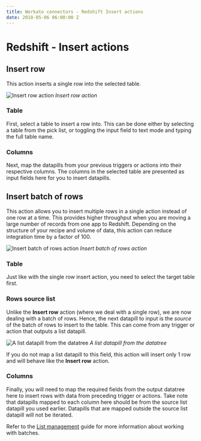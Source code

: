 ```yaml
---
title: Workato connectors - Redshift Insert actions
date: 2018-05-06 06:00:00 Z
---
```


# Redshift - Insert actions

## Insert row
This action inserts a single row into the selected table.

![Insert row action](~@img/redshift/insert_row_action.png)
*Insert row action*

### Table
First, select a table to insert a row into. This can be done either by selecting a table from the pick list, or toggling the input field to text mode and typing the full table name.

### Columns
Next, map the datapills from your previous triggers or actions into their respective columns. The columns in the selected table are presented as input fields here for you to insert datapills.

## Insert batch of rows
This action allows you to insert multiple rows in a single action instead of one row at a time. This provides higher throughput when you are moving a large number of records from one app to Redshift. Depending on the structure of your recipe and volume of data, this action can reduce integration time by a factor of 100.

![Insert batch of rows action](~@img/redshift/insert_rows_batch_action.png)
*Insert batch of rows action*

### Table
Just like with the single row insert action, you need to select the target table first.

### Rows source list
Unlike the **Insert row** action (where we deal with a single row), we are now dealing with a batch of rows. Hence, the next datapill to input is the *source* of the batch of rows to insert to the table. This can come from any trigger or action that outputs a list datapill.

![A list datapill from the datatree](~@img/redshift/list_datapill_in_output_tree.png)
*A list datapill from the datatree*

If you do not map a list datapill to this field, this action will insert only 1 row and will behave like the **Insert row** action.

### Columns
Finally, you will need to map the required fields from the output datatree here to insert rows with data from preceding trigger or actions. Take note that datapills mapped to each column here should be from the source list datapill you used earlier. Datapills that are mapped outside the source list datapill will not be iterated.

Refer to the [List management](/features/list-management.md) guide for more information about working with batches.
